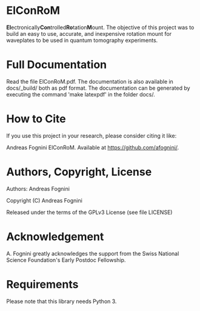 # ElConRoM

**El**ectronically**Con**trolled**Ro**tation**M**ount. The objective of this project was to build an easy to use, accurate, and inexpensive rotation mount for waveplates to be used in quantum tomography experiments.

# Full Documentation

Read the file ElConRoM.pdf. The documentation is also available in docs/_build/
both as pdf format. The documentation can be generated by executing the command 'make latexpdf' in the folder docs/.

# How to Cite

If you use this project in your research, please consider citing it like:

Andreas Fognini ElConRoM. Available at https://github.com/afognini/.

# Authors, Copyright, License

Authors: Andreas Fognini

Copyright (C) Andreas Fognini

Released under the terms of the GPLv3 License (see file LICENSE)

# Acknowledgement

A. Fognini greatly acknowledges the support from the Swiss National Science
Foundation's Early Postdoc Fellowship.

# Requirements

Please note that this library needs Python 3.
